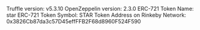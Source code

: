 Truffle version: v5.3.10
OpenZeppelin version: 2.3.0
ERC-721 Token Name: star
ERC-721 Token Symbol: STAR
Token Address on Rinkeby Network: 0x3826Cb87da3c57D45effFFB2F68d8960F524F590
